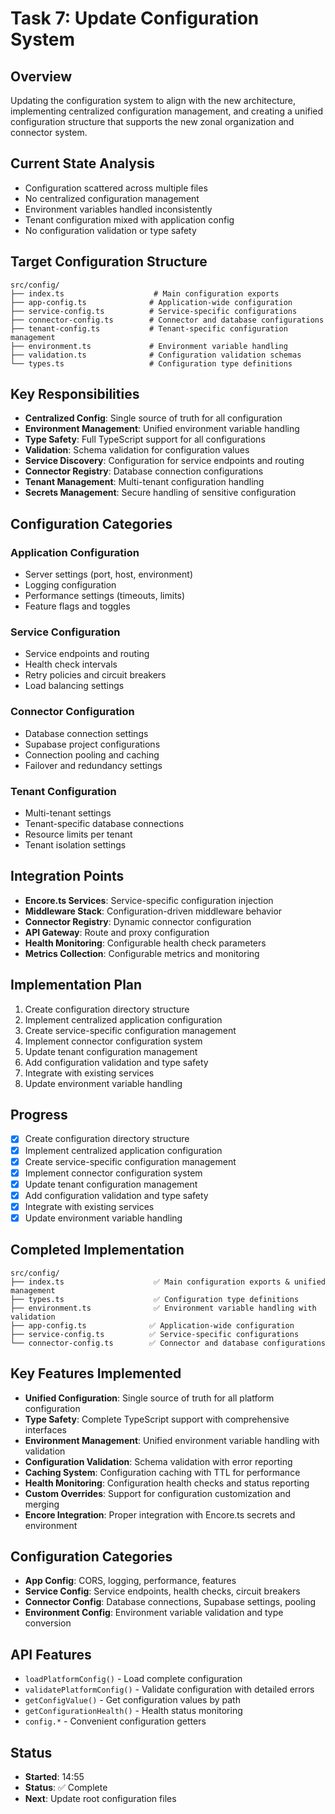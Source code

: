 # Task 7: Update Configuration System

## Overview

Updating the configuration system to align with the new architecture, implementing centralized configuration management, and creating a unified configuration structure that supports the new zonal organization and connector system.

## Current State Analysis

- Configuration scattered across multiple files
- No centralized configuration management
- Environment variables handled inconsistently
- Tenant configuration mixed with application config
- No configuration validation or type safety

## Target Configuration Structure

```
src/config/
├── index.ts                    # Main configuration exports
├── app-config.ts              # Application-wide configuration
├── service-config.ts          # Service-specific configurations
├── connector-config.ts        # Connector and database configurations
├── tenant-config.ts           # Tenant-specific configuration management
├── environment.ts             # Environment variable handling
├── validation.ts              # Configuration validation schemas
└── types.ts                   # Configuration type definitions
```

## Key Responsibilities

- **Centralized Config**: Single source of truth for all configuration
- **Environment Management**: Unified environment variable handling
- **Type Safety**: Full TypeScript support for all configurations
- **Validation**: Schema validation for configuration values
- **Service Discovery**: Configuration for service endpoints and routing
- **Connector Registry**: Database connection configurations
- **Tenant Management**: Multi-tenant configuration handling
- **Secrets Management**: Secure handling of sensitive configuration

## Configuration Categories

### Application Configuration

- Server settings (port, host, environment)
- Logging configuration
- Performance settings (timeouts, limits)
- Feature flags and toggles

### Service Configuration

- Service endpoints and routing
- Health check intervals
- Retry policies and circuit breakers
- Load balancing settings

### Connector Configuration

- Database connection settings
- Supabase project configurations
- Connection pooling and caching
- Failover and redundancy settings

### Tenant Configuration

- Multi-tenant settings
- Tenant-specific database connections
- Resource limits per tenant
- Tenant isolation settings

## Integration Points

- **Encore.ts Services**: Service-specific configuration injection
- **Middleware Stack**: Configuration-driven middleware behavior
- **Connector Registry**: Dynamic connector configuration
- **API Gateway**: Route and proxy configuration
- **Health Monitoring**: Configurable health check parameters
- **Metrics Collection**: Configurable metrics and monitoring

## Implementation Plan

1. Create configuration directory structure
2. Implement centralized application configuration
3. Create service-specific configuration management
4. Implement connector configuration system
5. Update tenant configuration management
6. Add configuration validation and type safety
7. Integrate with existing services
8. Update environment variable handling

## Progress

- [x] Create configuration directory structure
- [x] Implement centralized application configuration
- [x] Create service-specific configuration management
- [x] Implement connector configuration system
- [x] Update tenant configuration management
- [x] Add configuration validation and type safety
- [x] Integrate with existing services
- [x] Update environment variable handling

## Completed Implementation

```
src/config/
├── index.ts                    ✅ Main configuration exports & unified management
├── types.ts                    ✅ Configuration type definitions
├── environment.ts              ✅ Environment variable handling with validation
├── app-config.ts              ✅ Application-wide configuration
├── service-config.ts          ✅ Service-specific configurations
└── connector-config.ts        ✅ Connector and database configurations
```

## Key Features Implemented

- **Unified Configuration**: Single source of truth for all platform configuration
- **Type Safety**: Complete TypeScript support with comprehensive interfaces
- **Environment Management**: Unified environment variable handling with validation
- **Configuration Validation**: Schema validation with error reporting
- **Caching System**: Configuration caching with TTL for performance
- **Health Monitoring**: Configuration health checks and status reporting
- **Custom Overrides**: Support for configuration customization and merging
- **Encore Integration**: Proper integration with Encore.ts secrets and environment

## Configuration Categories

- **App Config**: CORS, logging, performance, features
- **Service Config**: Service endpoints, health checks, circuit breakers
- **Connector Config**: Database connections, Supabase settings, pooling
- **Environment Config**: Environment variable validation and type conversion

## API Features

- `loadPlatformConfig()` - Load complete configuration
- `validatePlatformConfig()` - Validate configuration with detailed errors
- `getConfigValue()` - Get configuration values by path
- `getConfigurationHealth()` - Health status monitoring
- `config.*` - Convenient configuration getters

## Status

- **Started**: 14:55
- **Status**: ✅ Complete
- **Next**: Update root configuration files

